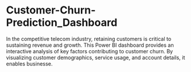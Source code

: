 # Customer-Churn-Prediction_Dashboard
In the competitive telecom industry, retaining customers is critical to sustaining revenue and growth. This Power BI dashboard provides an interactive analysis of key factors contributing to customer churn. By visualizing customer demographics, service usage, and account details, it enables businesse.
